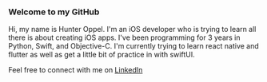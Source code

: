 ### Welcome to my GitHub

Hi, my name is Hunter Oppel. I'm an iOS developer who is trying to learn all there is about creating iOS apps. I've been programming for 3 years in Python, Swift, and Objective-C. I'm currently trying to learn react native and flutter as well as get a little bit of practice in with swiftUI.

Feel free to connect with me on [LinkedIn](https://www.linkedin.com/in/hunteroppel/)
